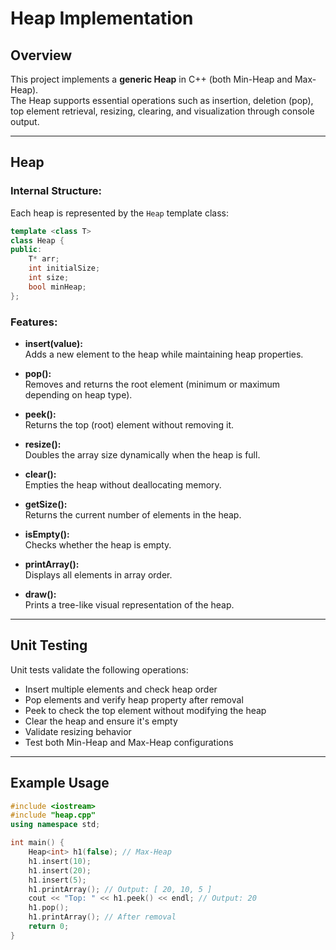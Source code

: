 # Heap Implementation

## Overview

This project implements a **generic Heap** in C++ (both Min-Heap and Max-Heap).  
The Heap supports essential operations such as insertion, deletion (pop), top element retrieval, resizing, clearing, and visualization through console output.

------------------------------------------------------------------------

## Heap

### Internal Structure:

Each heap is represented by the `Heap` template class:

```cpp
template <class T>
class Heap {
public:
    T* arr;
    int initialSize;
    int size;
    bool minHeap;
};
```

### Features:

- **insert(value):**  
  Adds a new element to the heap while maintaining heap properties.

- **pop():**  
  Removes and returns the root element (minimum or maximum depending on heap type).

- **peek():**  
  Returns the top (root) element without removing it.

- **resize():**  
  Doubles the array size dynamically when the heap is full.

- **clear():**  
  Empties the heap without deallocating memory.

- **getSize():**  
  Returns the current number of elements in the heap.

- **isEmpty():**  
  Checks whether the heap is empty.

- **printArray():**  
  Displays all elements in array order.

- **draw():**  
  Prints a tree-like visual representation of the heap.

------------------------------------------------------------------------

## Unit Testing

Unit tests validate the following operations:

- Insert multiple elements and check heap order
- Pop elements and verify heap property after removal
- Peek to check the top element without modifying the heap
- Clear the heap and ensure it's empty
- Validate resizing behavior
- Test both Min-Heap and Max-Heap configurations

------------------------------------------------------------------------

## Example Usage

```cpp
#include <iostream>
#include "heap.cpp"
using namespace std;

int main() {
    Heap<int> h1(false); // Max-Heap
    h1.insert(10);
    h1.insert(20);
    h1.insert(5);
    h1.printArray(); // Output: [ 20, 10, 5 ]
    cout << "Top: " << h1.peek() << endl; // Output: 20
    h1.pop();
    h1.printArray(); // After removal
    return 0;
}
```
